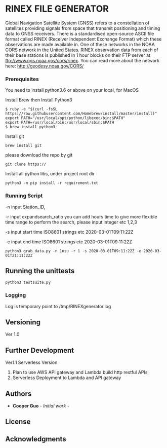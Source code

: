 # RINEX FILE GENERATOR

Global Navigation Satellite System (GNSS) refers to a constellation of satellites providing signals from space that transmit positioning and timing data to GNSS receivers.
There is a standardised open-source ASCII file format called RINEX (Receiver Independent Exchange Format) which these observations are made available in.
One of these networks in the NOAA CORS network in the United States. RINEX observation data from each of their base stations is published in 1 hour blocks on their FTP server at ftp://www.ngs.noaa.gov/cors/rinex. You can read more about the network here: http://geodesy.noaa.gov/CORS/

### Prerequisites

You need to install python3.6 or above on your local, for MacOS

Install Brew then Install Python3

```
$ ruby -e "$(curl -fsSL https://raw.githubusercontent.com/Homebrew/install/master/install)"
export PATH="/usr/local/opt/python/libexec/bin:$PATH"
export PATH=/usr/local/bin:/usr/local/sbin:$PATH
$ brew install python3
```

Install git

```
brew install git
```
please download the repo by git

```
git clone https://
```

Install all python libs, under project root dir

```
python3 -m pip install -r requirement.txt
```



### Running Script

-n input Station_ID, 

-r input expandsearch_ratio you can add hours time to give more flexible
time range to perform the search, please input integer etc 1,2,3

-s input start time ISO8601 strings etc 2020-03-01T09:11:22Z

-e input end time ISO8601 strings etc 2020-03-01T09:11:22Z

```
python3 grab_data.py -n 1nsu -r 1 -s 2020-03-01T09:11:22Z -e 2020-03-01T21:11:22Z
```



## Running the unittests

```
python3 testsuite.py
```

### Logging

Log is temporary point to /tmp/RINEXgenerator.log

## Versioning

Ver 1.0

## Further Development

Ver1.1 Serverless Version

1. Plan to use AWS API gateway and Lambda build http restful APIs
2. Serverless Deployment to Lambda and API gateway

## Authors

* **Cooper Guo** - *Initial work* -


## License


## Acknowledgments
